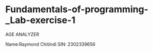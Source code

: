 # Fundamentals-of-programming-_Lab-exercise-1
AGE ANALYZER 

Name:Raymond Chitindi 
SIN: 2302339656
